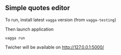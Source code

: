 ## Simple quotes editor

To run, install latest `vagga` version (from `vagga-testing`)

Then launch application

    vagga run

Twicher will be available on http://127.0.0.1:5000/
